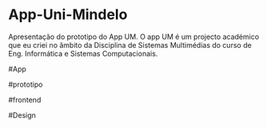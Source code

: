 # App-Uni-Mindelo

Apresentação do prototipo do App UM.
O app UM é um projecto académico que eu criei 
no âmbito da Disciplina de Sistemas Multimédias 
do curso de Eng. Informática e Sistemas Computacionais.

#App

#prototipo

#frontend 

#Design
